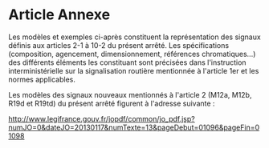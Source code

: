 # Article Annexe

Les modèles et exemples ci-après constituent la représentation des signaux définis aux articles 2-1 à 10-2 du présent arrêté. Les spécifications (composition, agencement, dimensionnement, références chromatiques...) des différents éléments les constituant sont précisées dans l'instruction interministérielle sur la signalisation routière mentionnée à l'article 1er et les normes applicables.

Les modèles des signaux nouveaux mentionnés à l'article 2 (M12a, M12b, R19d et R19td) du présent arrêté figurent à l'adresse suivante :

http://www.legifrance.gouv.fr/jopdf/common/jo_pdf.jsp?numJO=0&dateJO=20130117&numTexte=13&pageDebut=01096&pageFin=01098
